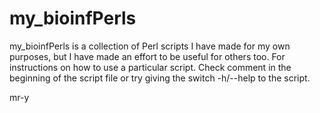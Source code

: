 # my_bioinfPerls
my_bioinfPerls is a collection of Perl scripts I have made for my own purposes, but I have made an effort to be useful for others too.
For instructions on how to use a particular script. Check comment in the beginning of the script file or try giving the switch -h/--help to the script.

mr-y
